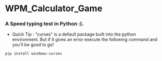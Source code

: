 # WPM_Calculator_Game

### A Speed typing test in Python :).

- Quick Tip : "curses" is a default package built into the python environment. But if it gives an error execute the following command and you'll be good to go!

```
pip install windows-curses
```
